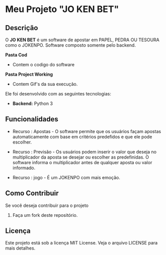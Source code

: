 # Meu Projeto "JO KEN BET"

## Descrição

O **JO KEN BET** é um software de apostar em PAPEL, PEDRA OU TESOURA como o JOKENPO. Software composto somente pelo backend. 

**Pasta Cod**
- Contem o codigo do software

**Pasta Project Working**
- Contem Gif's da sua execução. 

Ele foi desenvolvido com as seguintes tecnologias:

- **Backend:** Python 3


## Funcionalidades

- Recurso : Apostas - O software permite que os usuários façam apostas automaticamente com base em critérios predefidos e que ele pode escolher.

- Recurso : Previsão - Os usuários podem inserir o valor que deseja no multiplicador da aposta se desejar ou escolher as predefinidas. 
O software informa o multiplicador antes de qualquer aposta ou valor informado.

- Recurso : jogo - É um JOKENPO com mais emoção. 


## Como Contribuir

Se você deseja contribuir para o projeto
1. Faça um fork deste repositório.


## Licença

Este projeto está sob a licença MIT License. 
Veja o arquivo LICENSE para mais detalhes.


 
